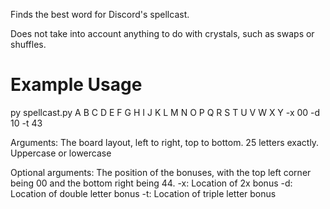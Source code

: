 Finds the best word for Discord's spellcast.

Does not take into account anything to do with crystals, such as swaps or shuffles.

# Example Usage

py spellcast.py A B C D E F G H I J K L M N O P Q R S T U V W X Y -x 00 -d 10 -t 43

Arguments:
The board layout, left to right, top to bottom. 25 letters exactly. Uppercase or lowercase

Optional arguments:
The position of the bonuses, with the top left corner being 00 and the bottom right being 44.
-x: Location of 2x bonus
-d: Location of double letter bonus
-t: Location of triple letter bonus